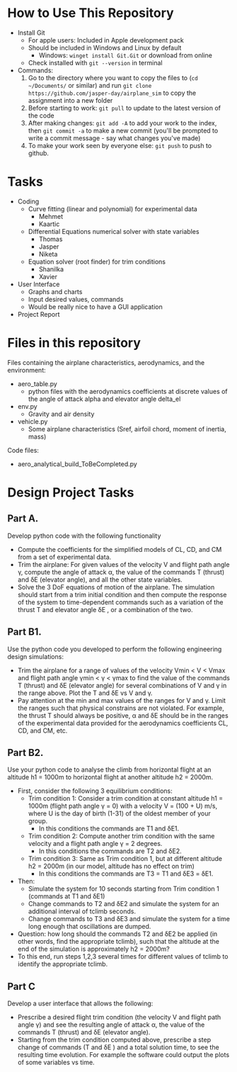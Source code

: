 # How to Use This Repository

- Install Git
    - For apple users: Included in Apple development pack
    - Should be included in Windows and Linux by default
        - Windows: `winget install Git.Git` or download from online
    - Check installed with `git --version` in terminal
- Commands:
    1. Go to the directory where you want to copy the files to (`cd ~/Documents/` or similar) and run
      `git clone https://github.com/jasper-day/airplane_sim` to copy the assignment into a new folder
    1. Before starting to work: `git pull` to update to the latest version of the code
    2. After making changes: `git add -A` to add your work to the index, then `git commit -a` to make a new commit (you'll be prompted to write a commit message - say what changes you've made)
    3. To make your work seen by everyone else: `git push` to push to github.

# Tasks

- Coding
    - Curve fitting (linear and polynomial) for experimental data
        - Mehmet
        - Kaartic
    - Differential Equations numerical solver with state variables
        - Thomas
        - Jasper
        - Niketa
    - Equation solver (root finder) for trim conditions
        - Shanilka
        - Xavier
- User Interface
    - Graphs and charts
    - Input desired values, commands
    - Would be really nice to have a GUI application
- Project Report



# Files in this repository

Files containing the airplane characteristics, aerodynamics, and the environment:
- aero_table.py
    - python files with the aerodynamics coefficients at discrete values of the angle of attack alpha and elevator angle delta_el
- env.py
    - Gravity and air density
- vehicle.py
    - Some airplane characteristics (Sref, airfoil chord, moment of inertia, mass) 

Code files:
- aero_analytical_build_ToBeCompleted.py


# Design Project Tasks

## Part A. 

Develop python code with the following functionality

- Compute the coefficients for the simplified models of CL, CD, and CM from a set of
experimental data.
- Trim the airplane: For given values of the velocity V and flight path angle γ, compute the angle of attack α, the value of the commands T (thrust) and δE (elevator angle), and all the other state variables. 
- Solve the 3 DoF equations of motion of the airplane. The simulation should start from a trim initial condition and then compute the response of the system to time-dependent commands such as a variation of the thrust T and elevator angle δE , or a combination of the two. 
## Part B1.

Use the python code you developed to perform the following engineering design
simulations:

- Trim the airplane for a range of values of the velocity Vmin < V < Vmax and flight path angle γmin < γ < γmax to find the value of the commands T (thrust) and δE (elevator angle) for several combinations of V and γ in the range above. Plot the T and δE vs V and γ. 
- Pay attention at the min and max values of the ranges for V and γ. Limit the ranges such that physical constrains are not violated. For example, the thrust T should always be positive, α and δE should be in the ranges of the experimental data provided for the aerodynamics coefficients CL, CD, and CM, etc. 

## Part B2. 

Use your python code to analyse the climb from horizontal flight at an altitude h1 = 1000m to horizontal flight at another altitude h2 = 2000m.
- First, consider the following 3 equilibrium conditions:
    - Trim condition 1: Consider a trim condition at constant altitude h1 = 1000m (flight path angle γ = 0) with a velocity V = (100 + U) m/s, where U is the day of birth (1-31) of the oldest member of your group.
        - In this conditions the commands are T1 and δE1.
    - Trim condition 2: Compute another trim condition with the same velocity and a flight path angle γ = 2 degrees.
        -  In this conditions the commands are T2 and δE2.
    - Trim condition 3: Same as Trim condition 1, but at different altitude h2 = 2000m (in our model, altitude has no effect on trim)
        - In this conditions the commands are T3 = T1 and δE3 = δE1.
- Then:
    - Simulate the system for 10 seconds starting from Trim condition 1 (commands at T1 and δE1)
    - Change commands to T2 and δE2 and simulate the system for an additional interval of tclimb
seconds.
    - Change commands to T3 and δE3 and simulate the system for a time long enough that
oscillations are dumped.
- Question: how long should the commands T2 and δE2 be applied (in other words, find the appropriate tclimb), such that the altitude at the end of the simulation is approximately h2 = 2000m?
- To this end, run steps 1,2,3 several times for different values of tclimb to identify the
appropriate tclimb.

## Part C

Develop a user interface that allows the following:

- Prescribe a desired flight trim condition (the velocity V and flight path angle γ) and see the resulting angle of attack α, the value of the commands T (thrust) and δE (elevator angle).
- Starting from the trim condition computed above, prescribe a step change of commands (T and δE ) and a total solution time, to see the resulting time evolution. For example the software could output the plots of some variables vs time.
